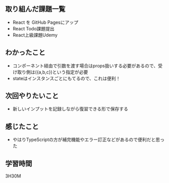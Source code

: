 ## 取り組んだ課題一覧

- React を GitHub Pagesにアップ
- React Todo課題提出
- React上級課題Udemy

## わかったこと

- コンポーネント経由で引数を渡す場合はprops扱いする必要があるので、受け取り側は({a,b,c})という指定が必要
- stateはインスタンスごとにもてるので、これは便利！

## 次回やりたいこと

- 新しいインプットを記録しながら復習できる形で保存する

## 感じたこと

- やはりTypeScriptの方が補完機能やエラー訂正などがあるので便利だと思った

## 学習時間
3H30M

